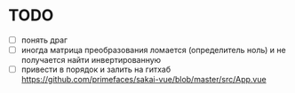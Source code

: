 # TODO

- [ ] понять драг
- [ ] иногда матрица преобразования ломается (определитель ноль) и не получается найти инвертированную
- [ ] привести в порядок и залить на гитхаб https://github.com/primefaces/sakai-vue/blob/master/src/App.vue